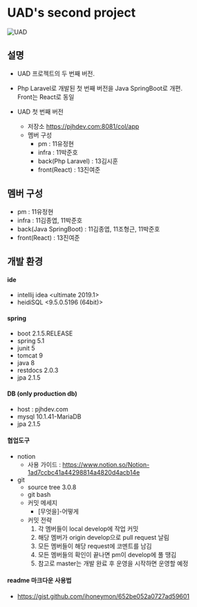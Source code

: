 UAD's second project
====
![UAD](https://user-images.githubusercontent.com/47667821/64473706-fb272880-d1a4-11e9-88a8-9fbfbb133038.png)

설명
----
- UAD 프로젝트의 두 번째 버전.
 
- Php Laravel로 개발된 첫 번째 버전을 Java SpringBoot로 개편. 
<br>Front는 React로 동일
    
- UAD 첫 번째 버전    
    - 저장소
        https://pjhdev.com:8081/col/app
    - 멤버 구성 
        - pm : 11유정현
        - infra : 11박준호 
        - back(Php Laravel) : 13김시훈
        - front(React) : 13진여준

멤버 구성
----
- pm : 11유정현
- infra : 11김종엽, 11박준호 
- back(Java SpringBoot) : 11김종엽, 11조형근, 11박준호
- front(React) : 13진여준

개발 환경
----
#### ide
- intellij idea <ultimate 2019.1>
- heidiSQL <9.5.0.5196 (64bit)>
#### spring
- boot 2.1.5.RELEASE
- spring 5.1
- junit 5
- tomcat 9
- java 8
- restdocs 2.0.3
- jpa 2.1.5
#### DB (only production db)
- host : pjhdev.com
- mysql 10.1.41-MariaDB
- jpa 2.1.5
#### 협업도구
- notion
    - 사용 가이드 : https://www.notion.so/Notion-1ad7ccbc41a44298814a4820d4acb14e
- git
    - source tree 3.0.8
    - git bash
    - 커밋 메세지
        - [무엇을]-어떻게
    - 커밋 전략
        1. 각 멤버들이 local develop에 작업 커밋
        2. 해당 멤버가 origin develop으로 pull request 날림
        3. 모든 멤버들이 해당 request에 코멘트를 남김
        4. 모든 멤버들의 확인이 끝나면 pm이 develop에 풀 땡김
        5. 참고로 master는 개발 완료 후 운영을 시작하면 운영할 예정
                    
#### readme 마크다운 사용법
- https://gist.github.com/ihoneymon/652be052a0727ad59601
